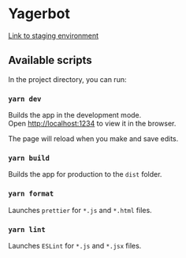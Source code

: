 # Yagerbot

[Link to staging environment](https://yagerbot.netlify.app)

## Available scripts
In the project directory, you can run:

### `yarn dev`
Builds the app in the development mode. <br />
Open [http://localhost:1234](http://localhost:1234) to view it in the browser. <br />

The page will reload when you make and save edits.

### `yarn build`
Builds the app for production to the `dist` folder.

### `yarn format`
Launches `prettier` for `*.js` and `*.html` files.

### `yarn lint`
Launches `ESLint` for `*.js` and `*.jsx` files.
